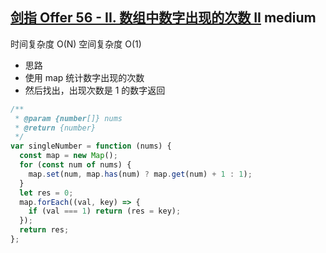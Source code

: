## [剑指 Offer 56 - II. 数组中数字出现的次数 II](https://leetcode.cn/problems/shu-zu-zhong-shu-zi-chu-xian-de-ci-shu-ii-lcof/) <Badge type="warning">medium</Badge>

时间复杂度 O(N)
空间复杂度 O(1)

- 思路
- 使用 map 统计数字出现的次数
- 然后找出，出现次数是 1 的数字返回

```js
/**
 * @param {number[]} nums
 * @return {number}
 */
var singleNumber = function (nums) {
  const map = new Map();
  for (const num of nums) {
    map.set(num, map.has(num) ? map.get(num) + 1 : 1);
  }
  let res = 0;
  map.forEach((val, key) => {
    if (val === 1) return (res = key);
  });
  return res;
};
```
